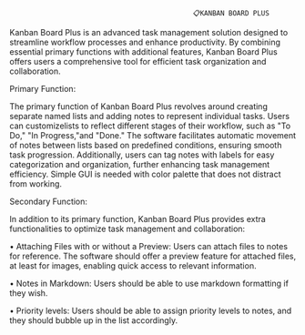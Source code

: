                                                  📋KANBAN BOARD PLUS

Kanban Board Plus is an advanced task management solution designed to streamline workflow processes and enhance productivity. By combining essential primary functions with additional features, Kanban Board Plus offers users a comprehensive tool for efficient task organization and collaboration.




Primary Function:

The primary function of Kanban Board Plus revolves around creating separate named lists and adding notes to represent individual tasks. Users can customizelists to reflect different stages of their workflow, such as "To Do," "In Progress,"and "Done." The software facilitates automatic movement of notes between lists based on predefined conditions, ensuring smooth task progression. Additionally, users can tag notes with labels for easy categorization and organization, further enhancing task management efficiency. Simple GUI is needed with color palette that does not distract from working.

  
Secondary Function:

In addition to its primary function, Kanban Board Plus provides extra functionalities to optimize task management and collaboration:

• Attaching Files with or without a Preview: Users can attach files to notes for reference. The software should offer a preview feature for attached files, at least for images, enabling quick access to relevant information.

• Notes in Markdown: Users should be able to use markdown formatting if they wish.

• Priority levels: Users should be able to assign priority levels to notes, and they should bubble up in the list accordingly.

